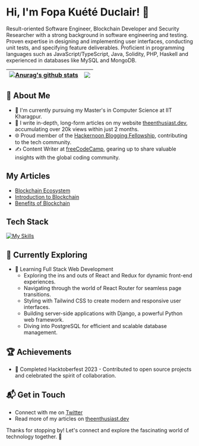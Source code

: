 # Hi, I'm Fopa Kuété Duclair! 👋

Result-oriented Software Engineer, Blockchain Developer and Security Researcher with a strong background in software engineering and testing. Proven expertise in designing and implementing user interfaces, conducting unit tests, and specifying feature deliverables. Proficient in programming languages such as JavaScript/TypeScript, Java, Solidity, PHP, Haskell and experienced in databases like MySQL and MongoDB.

| <a href="https://github.com/weshare237/github-readme-stats"><img align="center" src="https://github-readme-stats.vercel.app/api?username=weshare237&show_icons=true&include_all_commits=true&theme=buefy&hide_border=true" alt="Anurag's github stats" /></a> | <a href="https://github.com/weshare237/github-readme-stats"><img align="center" src="https://github-readme-stats.vercel.app/api/top-langs/?username=weshare237&layout=compact&theme=buefy&hide_border=true" /></a> |
| ------------- | ------------- |

## 🚀 About Me

- 🔭 I'm currently pursuing my Master's in Computer Science at IIT Kharagpur.
- 📝 I write in-depth, long-form articles on my website [theenthusiast.dev](https://theenthusiast.dev), accumulating over 20k views within just 2 months.
- 🌐 Proud member of the [Hackernoon Blogging Fellowship](https://hackernoon.com/), contributing to the tech community.
- ✍️ Content Writer at [freeCodeCamp](https://www.freecodecamp.org/), gearing up to share valuable insights with the global coding community.

## My Articles
- [Blockchain Ecosystem](https://www.linkedin.com/pulse/blockchain-ecosystem-ubuntuassist-ul8se/?trackingId=%2FsQyRvf8SnijQegS0mpLAQ%3D%3D)
- [Introduction to Blockchain](https://www.linkedin.com/pulse/introduction-blockchain-itutorix-r43be/?trackingId=icqSRl4GS%2F%2BRVTL2OGLRmQ%3D%3D)
- [Benefits of Blockchain](https://www.linkedin.com/pulse/benefits-blockchain-itutorix-u7cbe/?trackingId=oP16FmVsQXGIkCbP%2BU22VA%3D%3D)


## Tech Stack
[![My Skills](https://skillicons.dev/icons?i=js,html,css,bash,docker,githubactions,haskell,idea,ai,java,latex,linux,maven,mysql,mongodb,idea,netlify,nodejs,npm,vite,tailwind,linux,spring,react,postman,postgres,regex,github,express,c)](https://skillicons.dev)

## 🌱 Currently Exploring

- 🚀 Learning Full Stack Web Development
  - Exploring the ins and outs of React and Redux for dynamic front-end experiences.
  - Navigating through the world of React Router for seamless page transitions.
  - Styling with Tailwind CSS to create modern and responsive user interfaces.
  - Building server-side applications with Django, a powerful Python web framework.
  - Diving into PostgreSQL for efficient and scalable database management.

 ## 🏆 Achievements

- 🌟 Completed Hacktoberfest 2023 - Contributed to open source projects and celebrated the spirit of collaboration.


## 📬 Get in Touch

- Connect with me on [Twitter](https://twitter.com/introvertedbot)
- Read more of my articles on [theenthusiast.dev](https://theenthusiast.dev)

Thanks for stopping by! Let's connect and explore the fascinating world of technology together. 🚀



<!--

Here are some ideas to get you started:

- 🔭 I’m currently working on ...
- 🌱 I’m currently learning ...
- 👯 I’m looking to collaborate on ...
- 🤔 I’m looking for help with ...
- 💬 Ask me about ...
- 📫 How to reach me: ...
- 😄 Pronouns: ...
- ⚡ Fun fact: ...
-->
